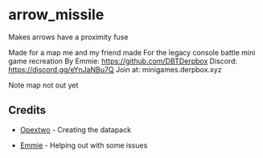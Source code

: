 # arrow_missile
Makes arrows have a proximity fuse

Made for a map me and my friend made 
For the legacy console battle mini game recreation 
By Emmie: https://github.com/DBTDerpbox
Discord: https://discord.gg/eYnJaNBu7Q
Join at: minigames.derpbox.xyz

Note map not out yet


## Credits

* [Opextwo](https://github.com/Opextwo) - Creating the datapack

* [Emmie](https://github.com/DBTDerpbox) - Helping out with some issues

